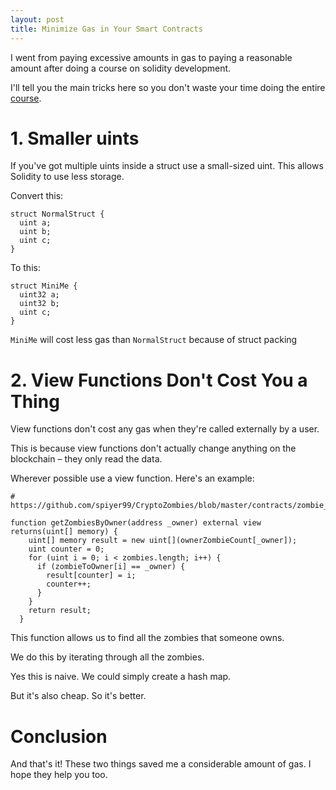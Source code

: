 ```yaml
---
layout: post
title: Minimize Gas in Your Smart Contracts
---
```


I went from paying excessive amounts in gas to paying a reasonable amount after doing a course on solidity development.

I'll tell you the main tricks here so you don't waste your time doing the entire [course](https://cryptozombies.io/).


# 1. Smaller uints

If you've got multiple uints inside a struct use a small-sized uint. This allows Solidity to use less storage.

Convert this:
```solidity
struct NormalStruct {
  uint a;
  uint b;
  uint c;
}

```

To this:
```solidity
struct MiniMe {
  uint32 a;
  uint32 b;
  uint c;
}
```

`MiniMe` will cost less gas than `NormalStruct` because of struct packing

# 2. View Functions Don't Cost You a Thing

View functions don't cost any gas when they're called externally by a user.

This is because view functions don't actually change anything on the blockchain – they only read the data.

Wherever possible use a view function. Here's an example:

```solidity
# https://github.com/spiyer99/CryptoZombies/blob/master/contracts/zombie_helper.sol#L36

function getZombiesByOwner(address _owner) external view returns(uint[] memory) {
    uint[] memory result = new uint[](ownerZombieCount[_owner]);
    uint counter = 0;
    for (uint i = 0; i < zombies.length; i++) {
      if (zombieToOwner[i] == _owner) {
        result[counter] = i;
        counter++;
      }
    }
    return result;
  }

```

This function allows us to find all the zombies that someone owns. 

We do this by iterating through all the zombies. 

Yes this is naive. We could simply create a hash map. 

But it's also cheap. So it's better.

# Conclusion

And that's it! These two things saved me a considerable amount of gas. I hope they help you too.








